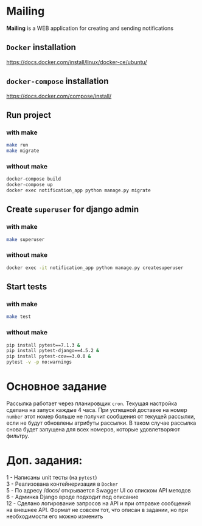 # Mailing
**Mailing** is a WEB application for creating and sending notifications

## `Docker` installation
https://docs.docker.com/install/linux/docker-ce/ubuntu/

## `docker-compose` installation
https://docs.docker.com/compose/install/

## Run project
### with make
```bash
make run
make migrate
```
### without make
```bash
docker-compose build
docker-compose up
docker exec notification_app python manage.py migrate
```
## Create `superuser` for django admin
### with make
```bash
make superuser
```
### without make
```bash
docker exec -it notification_app python manage.py createsuperuser
```

## Start tests
### with make
```bash
make test
```
### without make
```bash
pip install pytest==7.1.3 &
pip install pytest-django==4.5.2 &
pip install pytest-cov==3.0.0 &
pytest -v -p no:warnings
```

# Основное задание
Рассылка работает через планировщик `cron`. 
Текущая настройка сделана на запуск каждые 4 часа.
При успешной доставке на номер `number` этот номер больше не получит сообщения 
от текущей рассылки, если не будут обновлены атрибуты рассылки. 
В таком случае рассылка снова будет запущена для всех номеров,
которые удовлетворяют фильтру.

# Доп. задания:
1 - Написаны unit тесты (на `pytest`)  
3 - Реализована контейнеризация в `Docker`  
5 - По адресу /docs/ открывается Swagger UI со списком API методов  
6 - Админка Django вроде подходит под описание  
12 - Сделано логирование запросов на API и при отправке сообщений на внешнее API. 
Формат не совсем тот, что описан в задании, но при необходимости его можно изменить